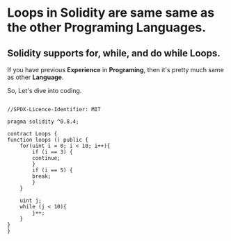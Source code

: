 # Loops in **Solidity** are same same as the other Programing Languages.

## **Solidity** supports for, while, and do while **Loops**.

If you have previous **Experience** in **Programing**, then it's pretty much same as other **Language**.

So, Let's dive into coding.

```solidity

//SPDX-Licence-Identifier: MIT

pragma solidity ^0.8.4;

contract Loops {
function loops () public {
    for(uint i = 0; i < 10; i++){
        if (i == 3) {
        continue;
        }
        if (i == 5) {
        break;
        }
    }

    uint j;
    while (j < 10){
        j++;
    }
}
}
```
